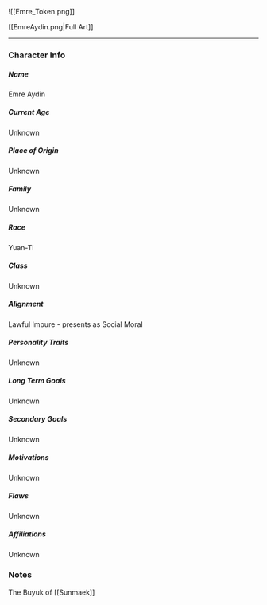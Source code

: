 ![[Emre_Token.png]]

[[EmreAydin.png|Full Art]]

---
### Character Info

##### Name 
Emre Aydin 

##### Current Age
Unknown

##### Place of Origin
Unknown

##### Family
Unknown

##### Race
Yuan-Ti

##### Class
Unknown

##### Alignment
Lawful Impure - presents as Social Moral

##### Personality Traits
Unknown

##### Long Term Goals
Unknown

##### Secondary Goals
Unknown

##### Motivations
Unknown

##### Flaws
Unknown

##### Affiliations
Unknown

### Notes

The Buyuk of [[Sunmaek]]